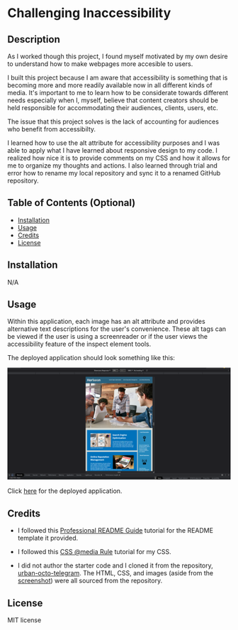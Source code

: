 # Challenging Inaccessibility

## Description

As I worked though this project, I found myself motivated by my own desire to understand how to make webpages more accesible to users.

I built this project because I am aware that accessibility is something that is becoming more and more readily available now in all different kinds of media. It's important to me to learn how to be considerate towards different needs especially when I, myself, believe that content creators should be held responsible for accommodating their audiences, clients, users, etc.

The issue that this project solves is the lack of accounting for audiences who benefit from accessibilty.

I learned how to use the alt attribute for accessibility purposes and I was able to apply what I have learned about responsive design to my code. I realized how nice it is to provide comments on my CSS and how it allows for me to organize my thoughts and actions. I also learned through trial and error how to rename my local repository and sync it to a renamed GitHub repository.


## Table of Contents (Optional)

- [Installation](#installation)
- [Usage](#usage)
- [Credits](#credits)
- [License](#license)

## Installation

N/A

## Usage

Within this application, each image has an alt attribute and provides alternative text descriptions for the user's convenience. These alt tags can be viewed if the user is using a screenreader or if the user views the accessibility feature of the inspect element tools.

The deployed application should look something like this:

![Screenshot of the application.](/assets/images/screenshot.png)

Click [here](https://niko-vu.github.io/challenging-inaccessibility/) for the deployed application.

## Credits

* I followed this [Professional README Guide](https://coding-boot-camp.github.io/full-stack/github/professional-readme-guide) tutorial for the README template it provided.

* I followed this [CSS @media Rule](https://www.w3schools.com/cssref/css3_pr_mediaquery.php) tutorial for my CSS.

* I did not author the starter code and I cloned it from the repository, [urban-octo-telegram](https://github.com/coding-boot-camp/urban-octo-telegram). The HTML, CSS, and images (aside from the [screenshot](/assets/images/screenshot.png)) were all sourced from the repository. 

## License

MIT license
